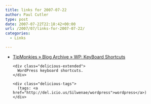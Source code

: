 ```yaml
---
title: links for 2007-07-22
author: Paul Cutler
type: post
date: 2007-07-22T22:18:42+00:00
url: /2007/07/links-for-2007-07-22/
categories:
  - Links

---
```

<ul class="delicious">
  <li>
    <div class="delicious-link">
      <a href="http://www.tipmonkies.com/2007/07/01/wp-keyboard-shortcuts/">TipMonkies » Blog Archive » WP: KeyBoard Shortcuts</a>
    </div>
    
    <div class="delicious-extended">
      WordPress keyboard shortcuts.
    </div>
    
    <div class="delicious-tags">
      (tags: <a href="http://del.icio.us/Silwenae/wordpress">wordpress</a>)
    </div>
  </li>
</ul>